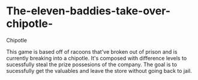 # The-eleven-baddies-take-over-chipotle-
Chipotle 

This game is based off of racoons that've broken out of prison and is currently breaking into a chipotle. It's composed with difference levels to sucessfully steal the prize possesions of the company. The goal is to sucessfully get the valuables and leave the store without going back to jail.

